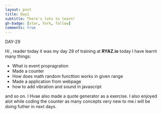 ```yaml
---
layout: post
title: Day1
subtitle: There's lots to learn!
gh-badge: [star, fork, follow]
comments: true
---
```



DAY-29


Hi , reader today it was my day 29 of training at **RYAZ.io** today I have learnt many things:


* What is event propragration 
* Made a counter
* How does math random functtion works in given range
* Made a application from webpage
* how to add vibration and sound in javascript


and so on. I Hvae also made a quote generator as a exercise. I also enjoyed alot while coding the counter as many concepts very new to me.i will be doing futher in next days.